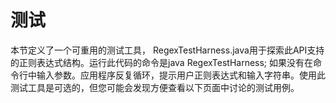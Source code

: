# 测试

本节定义了一个可重用的测试工具， RegexTestHarness.java用于探索此API支持的正则表达式结构。运行此代码的命令是java RegexTestHarness; 如果没有在命令行中输入参数。应用程序反复循环，提示用户正则表达式和输入字符串。使用此测试工具是可选的，但您可能会发现方便查看以下页面中讨论的测试用例。